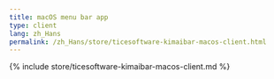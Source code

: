 ```yaml
---
title: macOS menu bar app
type: client
lang: zh_Hans
permalink: /zh_Hans/store/ticesoftware-kimaibar-macos-client.html
---
```


{% include store/ticesoftware-kimaibar-macos-client.md %}
